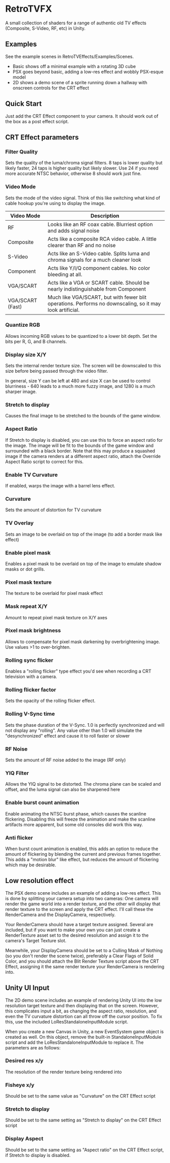 # RetroTVFX
A small collection of shaders for a range of authentic old TV effects (Composite, S-Video, RF, etc) in Unity.

## Examples
See the example scenes in RetroTVEffects/Examples/Scenes.
* Basic shows off a minimal example with a rotating 3D cube
* PSX goes beyond basic, adding a low-res effect and wobbly PSX-esque model
* 2D shows a demo scene of a sprite running down a hallway with onscreen controls for the CRT effect

## Quick Start
Just add the CRT Effect component to your camera. It should work out of the box as a post effect script.

## CRT Effect parameters

### Filter Quality
Sets the quality of the luma/chroma signal filters. 8 taps is lower quality but likely faster, 24 taps is higher quality but likely slower. Use 24 if you need more accurate NTSC behavior, otherwise 8 should work just fine.

### Video Mode
Sets the mode of the video signal. Think of this like switching what kind of cable hookup you're using to display the image.

| Video Mode       | Description                                                                                              |
| ---------------- | -------------------------------------------------------------------------------------------------------- |
| RF               | Looks like an RF coax cable. Blurriest option and adds signal noise                                      |
| Composite        | Acts like a composite RCA video cable. A little clearer than RF and no noise                             |
| S-Video          | Acts like an S-Video cable. Splits luma and chroma signals for a much cleaner look                       |
| Component        | Acts like Y/I/Q component cables. No color bleeding at all.                                              |
| VGA/SCART        | Acts like a VGA or SCART cable. Should be nearly indistinguishable from Component                        |
| VGA/SCART (Fast) | Much like VGA/SCART, but with fewer blit operations. Performs no downscaling, so it may look artificial. |

### Quantize RGB
Allows incoming RGB values to be quantized to a lower bit depth. Set the bits per R, G, and B channels.

### Display size X/Y
Sets the internal render texture size. The screen will be downscaled to this size before being passed through the video filter.

In general, size Y can be left at 480 and size X can be used to control blurriness - 640 leads to a much more fuzzy image, and 1280 is a much sharper image.

### Stretch to display
Causes the final image to be stretched to the bounds of the game window.

### Aspect Ratio
If Stretch to display is disabled, you can use this to force an aspect ratio for the image. The image will be fit to the bounds of the game window and surrounded with a black border. Note that this may produce a squashed image if the camera renders at a different aspect ratio, attach the Override Aspect Ratio script to correct for this.

### Enable TV Curvature
If enabled, warps the image with a barrel lens effect.

### Curvature
Sets the amount of distortion for TV curvature

### TV Overlay
Sets an image to be overlaid on top of the image (to add a border mask like effect)

### Enable pixel mask
Enables a pixel mask to be overlaid on top of the image to emulate shadow masks or dot grills.

### Pixel mask texture
The texture to be overlaid for pixel mask effect

### Mask repeat X/Y
Amount to repeat pixel mask texture on X/Y axes

### Pixel mask brightness
Allows to compensate for pixel mask darkening by overbrightening image. Use values >1 to over-brighten.

### Rolling sync flicker
Enables a "rolling flicker" type effect you'd see when recording a CRT television with a camera.

### Rolling flicker factor
Sets the opacity of the rolling flicker effect.

### Rolling V-Sync time
Sets the phase duration of the V-Sync. 1.0 is perfectly synchronized and will not display any "rolling". Any value other than 1.0 will simulate the "desynchronized" effect
and cause it to roll faster or slower

### RF Noise
Sets the amount of RF noise added to the image (RF only)

### YIQ Filter
Allows the YIQ signal to be distorted. The chroma plane can be scaled and offset, and the luma signal can also be sharpened here

### Enable burst count animation
Enable animating the NTSC burst phase, which causes the scanline flickering. Disabling this will freeze the animation and make the scanline artifacts more apparent, but some
old consoles did work this way.

### Anti flicker
When burst count animation is enabled, this adds an option to reduce the amount of flickering by blending the current and previous frames together. This adds a "motion blur"
like effect, but reduces the amount of flickering which may be desirable.

## Low resolution effect
The PSX demo scene includes an example of adding a low-res effect. This is done by splitting your camera setup into two cameras: One camera will render the game world into a render texture, and the other will display that render texture to the screen and apply the CRT effect. I'll call these the RenderCamera and the DisplayCamera, respectively.

Your RenderCamera should have a target texture assigned. Several are included, but if you want to make your own you can just create a RenderTexture asset set to the desired resolution and assign it to the camera's Target Texture slot.

Meanwhile, your DisplayCamera should be set to a Culling Mask of Nothing (so you don't render the scene twice), preferably a Clear Flags of Solid Color, and you should attach the Blit Render Texture script above the CRT Effect, assigning it the same render texture your RenderCamera is rendering into.

## Unity UI Input
The 2D demo scene includes an example of rendering Unity UI into the low resolution target texture and then displaying that on the screen. However, this complicates input a bit, as changing the aspect ratio, resolution, and even the TV curvature distortion can all throw off the cursor position. To fix this, use the included LoResStandaloneInputModule script.

When you create a new Canvas in Unity, a new EventSystem game object is created as well. On this object, remove the built-in StandaloneInputModule script and add the LoResStandaloneInputModule to replace it. The parameters are as follows:

### Desired res x/y
The resolution of the render texture being rendered into

### Fisheye x/y
Should be set to the same value as "Curvature" on the CRT Effect script

### Stretch to display
Should be set to the same setting as "Stretch to display" on the CRT Effect script

### Display Aspect
Should be set to the same setting as "Aspect ratio" on the CRT Effect script, if Stretch to display is disabled.